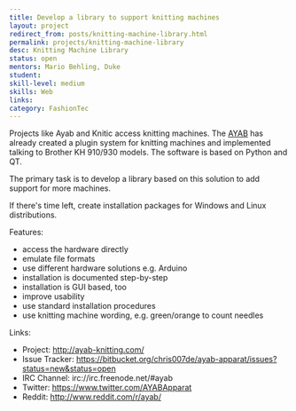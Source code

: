 ```yaml
---
title: Develop a library to support knitting machines
layout: project
redirect_from: posts/knitting-machine-library.html
permalink: projects/knitting-machine-library
desc: Knitting Machine Library
status: open
mentors: Mario Behling, Duke
student: 
skill-level: medium
skills: Web
links: 
category: FashionTec
---
```


Projects like Ayab and Knitic access knitting machines. The [AYAB](http://ayab-knitting.com) has already created a plugin system for knitting machines and implemented talking to Brother KH 910/930 models. The software is based on Python and QT.

The primary task is to develop a library based on this solution to add support for more machines.

If there's time left, create installation packages for Windows and Linux distributions.

Features:

* access the hardware directly
* emulate file formats
* use different hardware solutions e.g. Arduino
* installation is documented step-by-step
* installation is GUI based, too
* improve usability
* use standard installation procedures
* use knitting machine wording, e.g. green/orange to count needles

Links:

* Project: http://ayab-knitting.com/
* Issue Tracker: https://bitbucket.org/chris007de/ayab-apparat/issues?status=new&status=open
* IRC Channel: irc://irc.freenode.net/#ayab
* Twitter: https://www.twitter.com/AYABApparat
* Reddit: http://www.reddit.com/r/ayab/
